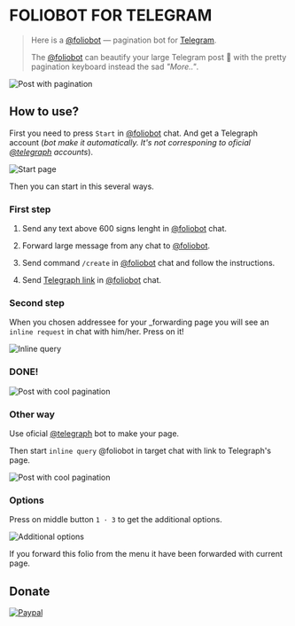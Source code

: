 # FOLIOBOT FOR TELEGRAM

> Here is a [@foliobot](https://t.me/foliobot) — pagination bot for [Telegram](https://t.me/).
> 
> The [@foliobot](https://t.me/foliobot) can beautify your large Telegram post :postbox: with the pretty pagination keyboard instead the sad _"More.."_.

![Post with pagination](./app/public/images/08-Chat-Next-Page.png)

## How to use?

First you need to press `Start` in [@foliobot](https://t.me/foliobot) chat. And get a Telegraph account (_bot make it automatically. It's not corresponing to oficial [@telegraph](https://t.me/telegraph) accounts_).

![Start page](./app/public/images/01-Bot-Start.png)

Then you can start in this several ways.

### First step

1. Send any text above 600 signs lenght in [@foliobot](https://t.me/foliobot) chat.

2. Forward large message from any chat to [@foliobot](https://t.me/foliobot).

3. Send command `/create` in [@foliobot](https://t.me/foliobot) chat and follow the instructions.

4. Send [Telegraph link](http://telegra.ph/) in [@foliobot](https://t.me/foliobot) chat.

### Second step

When you chosen addressee for your _forwarding page you will see an `inline request` in chat with him/her. Press on it!

![Inline query](./app/public/images/06-Chat-@foliobot.png)

### DONE!

![Post with cool pagination](./app/public/images/07-Chat-Paged.png)

### Other way

Use oficial [@telegraph](https://t.me/telegraph) bot to make your page.

Then start `inline query` @foliobot in target chat with link to Telegraph's page.

![Post with cool pagination](./app/public/images/09-Chat-@foliobot-telegraph.png)

### Options

Press on middle button `1 · 3` to get the additional options.

![Additional options](./app/public/images/07-Chat-AdditionOptions.png)

If you forward this folio from the menu it have been forwarded with current page.

## Donate

[![Paypal](https://www.paypalobjects.com/webstatic/mktg/logo/pp_cc_mark_74x46.jpg)](https://www.paypal.me/alexeiaccio/5usd)
